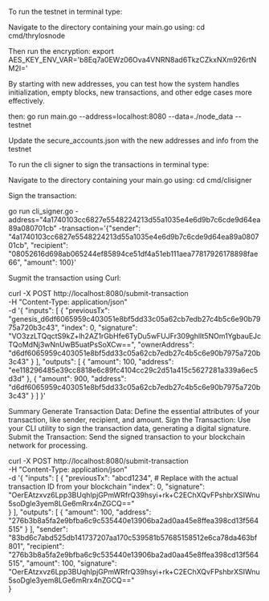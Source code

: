 To run the testnet in terminal type:

Navigate to the directory containing your main.go using: 
cd cmd/thrylosnode

Then run the encryption: 
export AES_KEY_ENV_VAR='b8Eq7a0EWz06Ova4VNRN8ad6TkzCZkxNXm926rtNM2I='

By starting with new addresses, you can test how the system handles initialization, empty blocks, new transactions, and other edge cases more effectively.

then:
go run main.go --address=localhost:8080 --data=./node_data --testnet

Update the secure_accounts.json with the new addresses and info from the testnet

To run the cli signer to sign the transactions in terminal type:

Navigate to the directory containing your main.go using: 
cd cmd/clisigner

Sign the transaction: 

go run cli_signer.go -address="4a1740103cc6827e5548224213d55a1035e4e6d9b7c6cde9d64ea89a080701cb" -transaction='{"sender": "4a1740103cc6827e5548224213d55a1035e4e6d9b7c6cde9d64ea89a080701cb", "recipient": "08052616d698ab065244ef85894ce51df4a51eb111aea77817926178898fae66", "amount": 100}'


Sugmit the transaction using Curl:

curl -X POST http://localhost:8080/submit-transaction \
  -H "Content-Type: application/json" \
  -d '{
    "inputs": [
      {
        "previousTx": "genesis_d6df6065959c403051e8bf5dd33c05a62cb7edb27c4b5c6e90b7975a720b3c43",
        "index": 0,
        "signature": "VO3zzLTQqctS9kZ+lh2AZ1rGbHfe6TyDu5wFUJFr309ghlIt5NOm1YgbauEJcTQoMdNj3wNnUwB5uatPsSoXCw==",
        "ownerAddress": "d6df6065959c403051e8bf5dd33c05a62cb7edb27c4b5c6e90b7975a720b3c43"
      }
    ],
    "outputs": [
      {
        "amount": 100,
        "address": "ee118296485e39cc8818e6c89fc4104cc29c2d51a415c5627281a339a6ec5d3d"
      },
      {
        "amount": 900,
        "address": "d6df6065959c403051e8bf5dd33c05a62cb7edb27c4b5c6e90b7975a720b3c43"
      }
    ]
  }'


Summary
Generate Transaction Data: Define the essential attributes of your transaction, like sender, recipient, and amount.
Sign the Transaction: Use your CLI utility to sign the transaction data, generating a digital signature.
Submit the Transaction: Send the signed transaction to your blockchain network for processing.



curl -X POST http://localhost:8080/submit-transaction \
-H "Content-Type: application/json" \
-d '{
    "inputs": [
        {
            "previousTx": "abcd1234",  # Replace with the actual transaction ID from your blockchain
            "index": 0,
            "signature": "OerEAtzxvz6Lpp3BUqhIpjGPmWRfrQ39hsyi+rk+C2EChXQvFPshbrXSIWnu5soDgle3yem8LGe6mRrx4nZGCQ=="  
        }
    ],
    "outputs": [
        {
            "amount": 100,
            "address": "276b3b8a5fa2e9bfba6c9c535440e13906ba2ad0aa45e8ffea398cd13f564515"
        }
    ],
    "sender": "83bd6c7abd525db141737207aa170c539581b57685158512e6ca78da463bf801",
    "recipient": "276b3b8a5fa2e9bfba6c9c535440e13906ba2ad0aa45e8ffea398cd13f564515",
    "amount": 100,
    "signature": "OerEAtzxvz6Lpp3BUqhIpjGPmWRfrQ39hsyi+rk+C2EChXQvFPshbrXSIWnu5soDgle3yem8LGe6mRrx4nZGCQ=="  
}